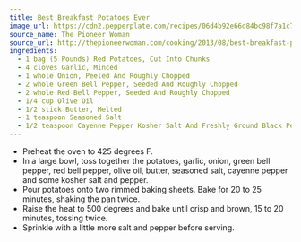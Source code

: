 ```yaml
---
title: Best Breakfast Potatoes Ever
image_url: https://cdn2.pepperplate.com/recipes/06d4b92e66d84bc98f7a1c71f01e210b.jpg
source_name: The Pioneer Woman
source_url: http://thepioneerwoman.com/cooking/2013/08/best-breakfast-potatoes-ever/
ingredients:
  - 1 bag (5 Pounds) Red Potatoes, Cut Into Chunks
  - 4 cloves Garlic, Minced
  - 1 whole Onion, Peeled And Roughly Chopped
  - 2 whole Green Bell Pepper, Seeded And Roughly Chopped
  - 2 whole Red Bell Pepper, Seeded And Roughly Chopped
  - 1/4 cup Olive Oil
  - 1/2 stick Butter, Melted
  - 1 teaspoon Seasoned Salt
  - 1/2 teaspoon Cayenne Pepper Kosher Salt And Freshly Ground Black Pepper
---
```


* Preheat the oven to 425 degrees F.
* In a large bowl, toss together the potatoes, garlic, onion, green bell pepper, red bell pepper, olive oil, butter, seasoned salt, cayenne pepper and some kosher salt and pepper.
* Pour potatoes onto two rimmed baking sheets. Bake for 20 to 25 minutes, shaking the pan twice.
* Raise the heat to 500 degrees and bake until crisp and brown, 15 to 20 minutes, tossing twice.
* Sprinkle with a little more salt and pepper before serving.
